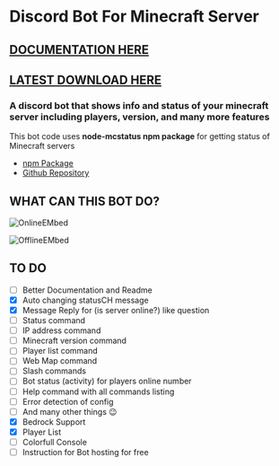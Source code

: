 # Discord Bot For Minecraft Server

## [DOCUMENTATION HERE](https://nooberpro.gitbook.io/minecraft-discord-bot/installation/setup)

## [LATEST DOWNLOAD HERE](https://github.com/Nooberpro/minecraft-discord-bot/archive/refs/heads/main.zip)

### **A discord bot that shows info and status of your minecraft server including players, version, and many more features**

This bot code uses **node-mcstatus npm package** for getting status of Minecraft servers

- [npm Package](https://www.npmjs.com/package/node-mcstatus)
- [Github Repository](https://github.com/mcstatus-io/node-mcstatus)

## WHAT CAN THIS BOT DO?

![OnlineEMbed](https://i.imgur.com/HDjlmkE.png)

![OfflineEMbed](https://i.imgur.com/wODw8v1.png)

## TO DO

- [ ] Better Documentation and Readme
- [x] Auto changing statusCH message
- [x] Message Reply for (is server online?) like question
- [ ] Status command
- [ ] IP address command
- [ ] Minecraft version command
- [ ] Player list command
- [ ] Web Map command
- [ ] Slash commands
- [ ] Bot status (activity) for players online number
- [ ] Help command with all commands listing
- [ ] Error detection of config
- [ ] And many other things 😉
- [x] Bedrock Support
- [x] Player List
- [ ] Colorfull Console
- [ ] Instruction for Bot hosting for free
